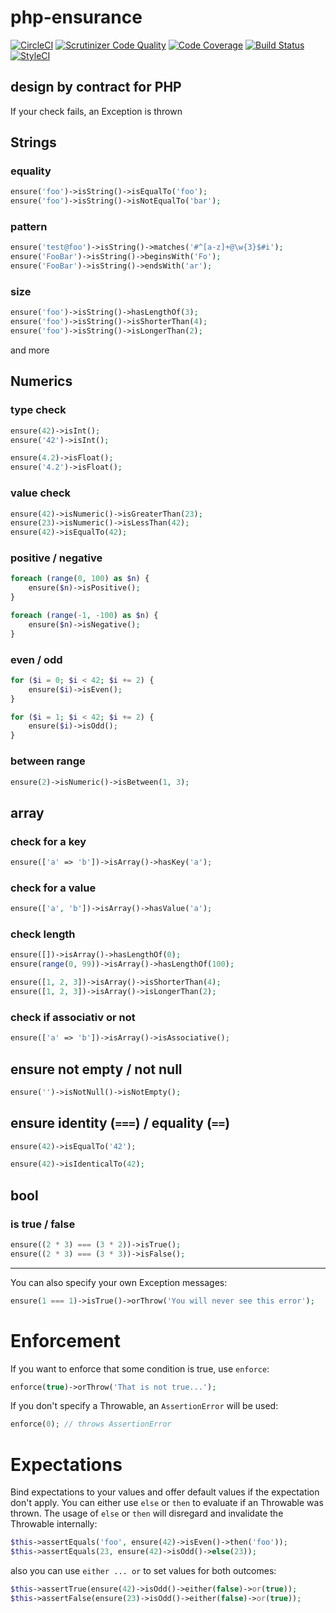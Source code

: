 # php-ensurance

[![CircleCI](https://circleci.com/gh/Dgame/php-ensurance/tree/master.svg?style=svg)](https://circleci.com/gh/Dgame/php-ensurance/tree/master)
[![Scrutinizer Code Quality](https://scrutinizer-ci.com/g/Dgame/php-ensurance/badges/quality-score.png?b=master)](https://scrutinizer-ci.com/g/Dgame/php-ensurance/?branch=master)
[![Code Coverage](https://scrutinizer-ci.com/g/Dgame/php-ensurance/badges/coverage.png?b=master)](https://scrutinizer-ci.com/g/Dgame/php-ensurance/?branch=master)
[![Build Status](https://scrutinizer-ci.com/g/Dgame/php-ensurance/badges/build.png?b=master)](https://scrutinizer-ci.com/g/Dgame/php-ensurance/build-status/master)
[![StyleCI](https://styleci.io/repos/63493775/shield?branch=master)](https://styleci.io/repos/63493775)

## design by contract for PHP

If your check fails, an Exception is thrown

## Strings

### equality
```php
ensure('foo')->isString()->isEqualTo('foo');
ensure('foo')->isString()->isNotEqualTo('bar');
```

### pattern
```php
ensure('test@foo')->isString()->matches('#^[a-z]+@\w{3}$#i');
ensure('FooBar')->isString()->beginsWith('Fo');
ensure('FooBar')->isString()->endsWith('ar');
```

### size
```php
ensure('foo')->isString()->hasLengthOf(3);
ensure('foo')->isString()->isShorterThan(4);
ensure('foo')->isString()->isLongerThan(2);
```

and more

## Numerics

### type check
```php
ensure(42)->isInt();
ensure('42')->isInt();

ensure(4.2)->isFloat();
ensure('4.2')->isFloat();
```

### value check
```php
ensure(42)->isNumeric()->isGreaterThan(23);
ensure(23)->isNumeric()->isLessThan(42);
ensure(42)->isEqualTo(42);
```

### positive / negative
```php
foreach (range(0, 100) as $n) {
    ensure($n)->isPositive();
}
````

```php
foreach (range(-1, -100) as $n) {
    ensure($n)->isNegative();
}
```

### even / odd
```php
for ($i = 0; $i < 42; $i += 2) {
    ensure($i)->isEven();
}
```

```php
for ($i = 1; $i < 42; $i += 2) {
    ensure($i)->isOdd();
}
```

### between range
```php
ensure(2)->isNumeric()->isBetween(1, 3);
```

## array

### check for a key
```php
ensure(['a' => 'b'])->isArray()->hasKey('a');
```

### check for a value
```php
ensure(['a', 'b'])->isArray()->hasValue('a');
```

### check length
```php
ensure([])->isArray()->hasLengthOf(0);
ensure(range(0, 99))->isArray()->hasLengthOf(100);
```

```php
ensure([1, 2, 3])->isArray()->isShorterThan(4);
ensure([1, 2, 3])->isArray()->isLongerThan(2);
```

### check if associativ or not
```php
ensure(['a' => 'b'])->isArray()->isAssociative();
```

## ensure not empty / not null

```php
ensure('')->isNotNull()->isNotEmpty();
```

## ensure identity (`===`) / equality (`==`)
```php
ensure(42)->isEqualTo('42');
```

```php
ensure(42)->isIdenticalTo(42);
```

## bool

### is true / false

```php
ensure((2 * 3) === (3 * 2))->isTrue();
ensure((2 * 3) === (3 * 3))->isFalse();
```
----

You can also specify your own Exception messages:

```php
ensure(1 === 1)->isTrue()->orThrow('You will never see this error');
```

# Enforcement

If you want to enforce that some condition is true, use `enforce`:
```php
enforce(true)->orThrow('That is not true...');
```

If you don't specify a Throwable, an `AssertionError` will be used:
```php
enforce(0); // throws AssertionError
```

# Expectations

Bind expectations to your values and offer default values if the expectation don't apply.
You can either use `else` or `then` to evaluate if an Throwable was thrown. The usage of `else` or `then` will disregard and invalidate the Throwable internally:

```php
$this->assertEquals('foo', ensure(42)->isEven()->then('foo'));
$this->assertEquals(23, ensure(42)->isOdd()->else(23));
```

also you can use `either ... or` to set values for both outcomes:

```php
$this->assertTrue(ensure(42)->isOdd()->either(false)->or(true));
$this->assertFalse(ensure(23)->isOdd()->either(false)->or(true));
```
